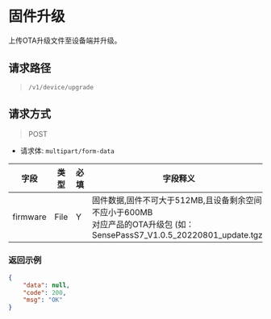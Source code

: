 # 固件升级
上传OTA升级文件至设备端并升级。
## 请求路径

> `/v1/device/upgrade`

## 请求方式

> POST

- 请求体: `multipart/form-data`

| 字段     | 类型 | 必填 | 字段释义                                                     |
| -------- | ---- | ---- | ------------------------------------------------------------ |
| firmware | File | Y    | 固件数据,固件不可大于512MB,且设备剩余空间不应小于600MB<br>对应产品的OTA升级包 (如：SensePassS7_V1.0.5_20220801_update.tgz) |



### 返回示例

```json
{
    "data": null,
    "code": 200,
    "msg": "OK"
}
```